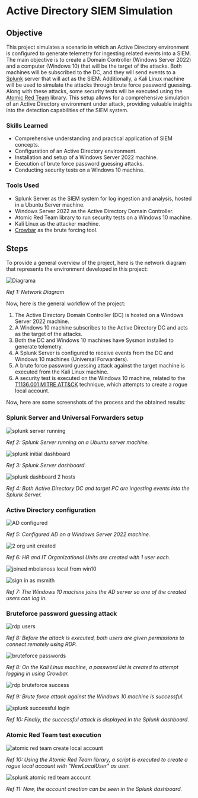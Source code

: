 # Active Directory SIEM Simulation

## Objective

This project simulates a scenario in which an Active Directory environment is configured to generate telemetry for ingesting related events into a SIEM. The main objective is to create a Domain Controller (Windows Server 2022) and a computer (Windows 10) that will be the target of the attacks. Both machines will be subscribed to the DC, and they will send events to a [Splunk](https://www.splunk.com/) server that will act as the SIEM. Additionally, a Kali Linux machine will be used to simulate the attacks through brute force password guessing. Along with these attacks, some security tests will be executed using the [Atomic Red Team](https://atomicredteam.io/learn-more/) library. This setup allows for a comprehensive simulation of an Active Directory environment under attack, providing valuable insights into the detection capabilities of the SIEM system.

### Skills Learned

- Comprehensive understanding and practical application of SIEM concepts.
- Configuration of an Active Directory environment.
- Installation and setup of a Windows Server 2022 machine.
- Execution of brute force password guessing attacks.
- Conducting security tests on a Windows 10 machine.

### Tools Used

- Splunk Server as the SIEM system for log ingestion and analysis, hosted in a Ubuntu Server machine.
- Windows Server 2022 as the Active Directory Domain Controller.
- Atomic Red Team library to run security tests on a Windows 10 machine.
- Kali Linux as the attacker machine.
- [Crowbar]([https://www.kali.org/tools/crowbar/](https://github.com/galkan/crowbar)) as the brute forcing tool.

## Steps
To provide a general overview of the project, here is the network diagram that represents the environment developed in this project:

![Diagrama](https://github.com/mbolanoss/Active-Directory/assets/53063734/23cce258-43d0-4297-8065-2bc2e5882e22)

*Ref 1: Network Diagram*

Now, here is the general workflow of the project:
1. The Active Directory Domain Controller (DC) is hosted on a Windows Server 2022 machine.
2. A Windows 10 machine subscribes to the Active Directory DC and acts as the target of the attacks.
3. Both the DC and Windows 10 machines have Sysmon installed to generate telemetry.
4. A Splunk Server is configured to receive events from the DC and Windows 10 machines (Universal Forwarders).
5. A brute force password guessing attack against the target machine is executed from the Kali Linux machine.
6. A security test is executed on the Windows 10 machine, related to the [T1136.001 MITRE ATT&CK](https://attack.mitre.org/techniques/T1136/001/) technique, which attempts to create a rogue local account.

Now, here are some screenshots of the process and the obtained results:

### Splunk Server and Universal Forwarders setup

![splunk server running](https://github.com/mbolanoss/Active-Directory/assets/53063734/973518ee-2bc2-4023-a6bd-ecb71edcf1f0)

*Ref 2: Splunk Server running on a Ubuntu server machine.*

![splunk initial dashboard](https://github.com/mbolanoss/Active-Directory/assets/53063734/ef7ddbde-e4f6-448e-b87d-ffdfed49d288)

*Ref 3: Splunk Server dashboard.*

![splunk dashboard 2 hosts](https://github.com/mbolanoss/Active-Directory/assets/53063734/910dc4a0-cdf4-4f05-9f94-0027b54dddc6)

*Ref 4: Both Active Directory DC and target PC are ingesting events into the Splunk Server.*

### Active Directory configuration

![AD configured](https://github.com/mbolanoss/Active-Directory/assets/53063734/d211c0e2-5759-4527-b795-92fea04b7f36)

*Ref 5: Configured AD on a Windows Server 2022 machine.*

![2 org unit created](https://github.com/mbolanoss/Active-Directory/assets/53063734/9424bda1-861a-404e-9019-aa27630e56be)

*Ref 6: HR and IT Organizational Units are created with 1 user each.*

![joined mbolanoss local from win10](https://github.com/mbolanoss/Active-Directory/assets/53063734/8d864248-ba45-4717-bb9a-9a98f4d8b2a4)

![sign in as msmith](https://github.com/mbolanoss/Active-Directory/assets/53063734/95877bf9-ace8-4e6b-b516-6725ba7bd27e)

*Ref 7: The Windows 10 machine joins the AD server so one of the created users can log in.*

### Bruteforce password guessing attack

![rdp users](https://github.com/mbolanoss/Active-Directory/assets/53063734/2bd5b2a9-e487-4160-8058-69d663d6d15f)

*Ref 8: Before the attack is executed, both users are given permissions to connect remotely using RDP.*

![bruteforce passwords](https://github.com/mbolanoss/Active-Directory/assets/53063734/f55f7442-4f75-47a7-bb62-fbc67248a6ad)

*Ref 8: On the Kali Linux machine, a password list is created to attempt logging in using Crowbar.*

![rdp bruteforce success](https://github.com/mbolanoss/Active-Directory/assets/53063734/07f71081-5195-4b4f-845f-55507021da2b)

*Ref 9: Brute force attack against the Windows 10 machine is successful.*

![splunk successful login](https://github.com/mbolanoss/Active-Directory/assets/53063734/d4f8cdaf-2962-4e6e-8f24-e7866ed46b29)

*Ref 10: Finally, the successful attack is displayed in the Splunk dashboard.*

### Atomic Red Team test execution

![atomic red team create local account](https://github.com/mbolanoss/Active-Directory/assets/53063734/ba6c64b7-82e0-45c1-8a52-63a0503b50f2)

*Ref 10: Using the Atomic Red Team library, a script is executed to create a rogue local account with "NewLocalUser" as user.*

![splunk atomic red team account](https://github.com/mbolanoss/Active-Directory/assets/53063734/2b8971fe-9c48-4640-8ca9-236d5647b229)

*Ref 11: Now, the account creation can be seen in the Splunk dashboard.*
